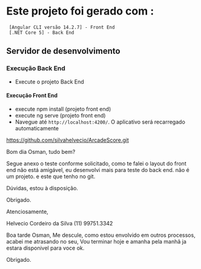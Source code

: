 # Este projeto foi gerado com :
     [Angular CLI versão 14.2.7] - Front End
     [.NET Core 5] - Back End


## Servidor de desenvolvimento

### Execução Back End
- Execute o projeto Back End

#### Execução Front End
- execute npm install  (projeto front end)
- execute ng serve     (projeto front end)
- Navegue até `http://localhost:4200/`. O aplicativo será recarregado automaticamente



https://github.com/silvahelvecio/ArcadeScore.git



Bom dia Osman, tudo bem?

Segue anexo o teste conforme solicitado, como te falei o layout do front end não está amigável, eu desenvolvi mais para teste do back end. não é um projeto.
e este que tenho no git.

Dúvidas, estou à disposição.


Obrigado.

Atenciosamente,

Helvecio Cordeiro da Silva
(11) 99751.3342


Boa tarde Osman,
Me descule, como estou envolvido em  outros processos, acabei me atrasando no seu, 
Vou terminar hoje e amanha pela manhã ja estara disponivel para voce ok.

Obrigado.
